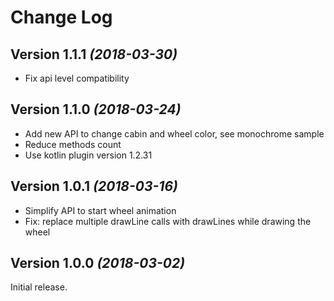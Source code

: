 Change Log
==========

Version 1.1.1 *(2018-03-30)*
----------------------------

 * Fix api level compatibility
 
Version 1.1.0 *(2018-03-24)*
----------------------------

 * Add new API to change cabin and wheel color, see monochrome sample
 * Reduce methods count
 * Use kotlin plugin version 1.2.31
 
 
Version 1.0.1 *(2018-03-16)*
----------------------------

 * Simplify API to start wheel animation
 * Fix: replace multiple drawLine calls with drawLines while drawing the wheel


Version 1.0.0 *(2018-03-02)*
----------------------------

Initial release.
